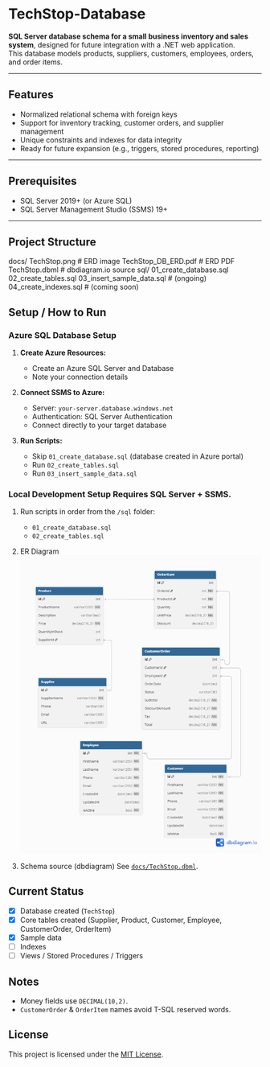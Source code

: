 # TechStop-Database

**SQL Server database schema for a small business inventory and sales system**, designed for future integration with a .NET web application.  
This database models products, suppliers, customers, employees, orders, and order items.

---

## Features

- Normalized relational schema with foreign keys
- Support for inventory tracking, customer orders, and supplier management
- Unique constraints and indexes for data integrity
- Ready for future expansion (e.g., triggers, stored procedures, reporting)

---

## Prerequisites

- SQL Server 2019+ (or Azure SQL)
- SQL Server Management Studio (SSMS) 19+

---

## Project Structure

docs/
TechStop.png # ERD image
TechStop_DB_ERD.pdf # ERD PDF
TechStop.dbml # dbdiagram.io source
sql/
01_create_database.sql
02_create_tables.sql
03_insert_sample_data.sql # (ongoing)
04_create_indexes.sql # (coming soon)

## Setup / How to Run

### Azure SQL Database Setup

1. **Create Azure Resources:**

   - Create an Azure SQL Server and Database
   - Note your connection details

2. **Connect SSMS to Azure:**

   - Server: `your-server.database.windows.net`
   - Authentication: SQL Server Authentication
   - Connect directly to your target database

3. **Run Scripts:**
   - Skip `01_create_database.sql` (database created in Azure portal)
   - Run `02_create_tables.sql`
   - Run `03_insert_sample_data.sql`

### Local Development Setup Requires SQL Server + SSMS.

1. Run scripts in order from the `/sql` folder:

   - `01_create_database.sql`
   - `02_create_tables.sql`

2. ER Diagram
   ![ER Diagram](docs/TechStop.png)

3. Schema source (dbdiagram)
   See [`docs/TechStop.dbml`](docs/TechStop.dbml).

## Current Status

- [x] Database created (`TechStop`)
- [x] Core tables created (Supplier, Product, Customer, Employee, CustomerOrder, OrderItem)
- [x] Sample data
- [ ] Indexes
- [ ] Views / Stored Procedures / Triggers

## Notes

- Money fields use `DECIMAL(10,2)`.
- `CustomerOrder` & `OrderItem` names avoid T-SQL reserved words.

## License

This project is licensed under the [MIT License](LICENSE).
